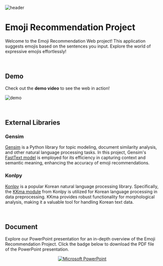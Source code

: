 ![header](https://github.com/smmin21/Emoji_Recommendation/assets/79392773/275202ea-4029-4133-b890-785608c3bf9c)


# Emoji Recommendation Project

Welcome to the Emoji Recommendation Web project! This application suggests emojis based on the sentences you input. Explore the world of expressive emojis effortlessly!

<br>

## Demo
Check out the **demo video** to see the web in action!

![demo](https://github.com/smmin21/Emoji_Recommendation/assets/79392773/c03ef046-148e-413b-b13e-2ce536a63dcb)

<br>

## External Libraries
### Gensim
[Gensim](https://radimrehurek.com/gensim/index.html) is a Python library for topic modeling, document similarity analysis, and other natural language processing tasks. In this project, Gensim's [FastText model](https://radimrehurek.com/gensim/models/fasttext.html) is employed for its efficiency in capturing context and semantic meaning, enhancing the accuracy of emoji recommendations.

### Konlpy
[Konlpy](https://konlpy.org/ko/latest/) is a popular Korean natural language processing library. Specifically, the [KKma module](https://konlpy.org/ko/latest/api/konlpy.tag/#module-konlpy.tag._kkma) from Konlpy is utilized for Korean language processing in data preprocessing. KKma provides robust functionality for morphological analysis, making it a valuable tool for handling Korean text data.

<br>

## Document
Explore our PowerPoint presentation for an in-depth overview of the Emoji Recommendation Project. Click the badge below to download the PDF file of the PowerPoint presentation.

<p align="center">
  <a href="https://github.com/smmin21/Emoji_Recommendation/files/13700851/team_8.pdf">
    <img src="https://img.shields.io/badge/Microsoft_PowerPoint-B7472A?style=for-the-badge&logo=microsoft-powerpoint&logoColor=white" alt="Microsoft PowerPoint">
  </a>
</p>




